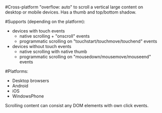 #Cross-platform "overflow: auto" to scroll a vertical large content on desktop or mobile devices.
Has a thumb and top/bottom shadow.

#Supports (depending on the platform):
* devices with touch events
    - native scrolling + "onscroll" events
    - programmatic scrolling on "touchstart/touchmove/touchend" events
* devices without touch events
    - native scrolling with native thumb
    - programmatic scrolling on "mousedown/mousemove/mouseend" events

#Platforms:
- Desktop browsers
- Android
- iOS
- WindowsPhone

Scrolling content can consist any DOM elements with own click events.